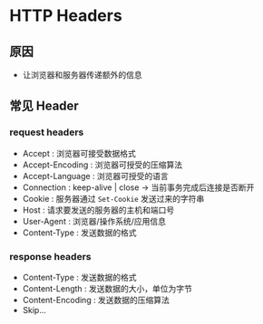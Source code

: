 # HTTP Headers

## 原因

- 让浏览器和服务器传递额外的信息

## 常见 Header

### request headers

- Accept : 浏览器可接受数据格式
- Accept-Encoding : 浏览器可授受的压缩算法
- Accept-Language : 浏览器可授受的语言
- Connection : keep-alive | close -> 当前事务完成后连接是否断开
- Cookie : 服务器通过 `Set-Cookie` 发送过来的字符串
- Host : 请求要发送的服务器的主机和端口号
- User-Agent : 浏览器/操作系统/应用信息
- Content-Type : 发送数据的格式

### response headers

- Content-Type : 发送数据的格式
- Content-Length : 发送数据的大小，单位为字节
- Content-Encoding : 发送数据的压缩算法
- Skip...
